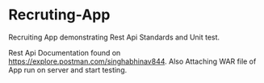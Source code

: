 # Recruting-App
Recruiting App demonstrating Rest Api Standards and Unit test.

Rest Api Documentation found on https://explore.postman.com/singhabhinav844.
Also Attaching WAR file of App run on server and start testing.
